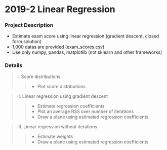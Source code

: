 # 2019-2 Linear Regression


### Project Description

- Estimate exam score using linear regression (gradient descent, closed form solution)
- 1,000 datas are provided (exam_scores.csv)
- Use only numpy, pandas, matplotlib (not sklearn and other frameworks)


### Details

> I. Score distributions  
>> - Plot score distributions

> II. Linear regression using gradient descent
>> - Estimate regression coefficients
>> - Plot an average RSS over number of iterations  
>> - Draw a plane using estimated regression coefficients

> III. Linear regression without iterations
>> - Estimate weights
>> - Draw a plane using estimated regression coefficients
